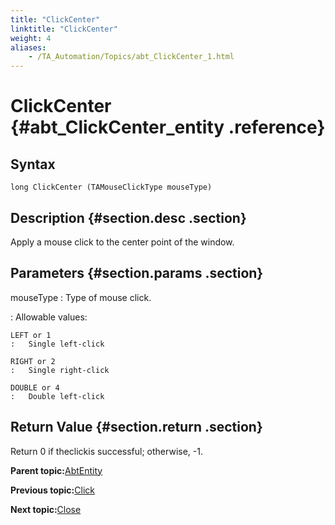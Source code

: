 ```yaml
--- 
title: "ClickCenter"
linktitle: "ClickCenter"
weight: 4
aliases: 
    - /TA_Automation/Topics/abt_ClickCenter_1.html
---
```

# ClickCenter {#abt_ClickCenter_entity .reference}

## Syntax

`long ClickCenter (TAMouseClickType mouseType)`

## Description {#section.desc .section}

Apply a mouse click to the center point of the window.

## Parameters {#section.params .section}

mouseType
:   Type of mouse click.

:   Allowable values:

    LEFT or 1
    :   Single left-click

    RIGHT or 2
    :   Single right-click

    DOUBLE or 4
    :   Double left-click

## Return Value {#section.return .section}

Return 0 if theclickis successful; otherwise, -1.

**Parent topic:**[AbtEntity](../../TA_Automation/Topics/abt_AbtEntity.html)

**Previous topic:**[Click](../../TA_Automation/Topics/abt_Click.html)

**Next topic:**[Close](../../TA_Automation/Topics/abt_Close.html)

